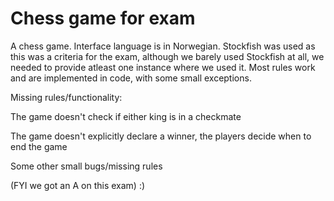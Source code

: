 # Chess game for exam
A chess game.
Interface language is in Norwegian.
Stockfish was used as this was a criteria for the exam, although we barely used Stockfish at all, we needed to provide atleast one instance where we used it. 
Most rules work and are implemented in code, with some small exceptions.

Missing rules/functionality:

The game doesn't check if either king is in a checkmate

The game doesn't explicitly declare a winner, the players decide when to end the game

Some other small bugs/missing rules

(FYI we got an A on this exam) :)
